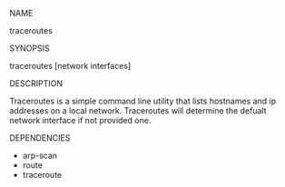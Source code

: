NAME

traceroutes

SYNOPSIS

traceroutes [network interfaces]

DESCRIPTION

Traceroutes is a simple command line utility that lists hostnames and ip addresses on a local network. Traceroutes will determine the defualt network interface if not provided one.

DEPENDENCIES
- arp-scan
- route
- traceroute
